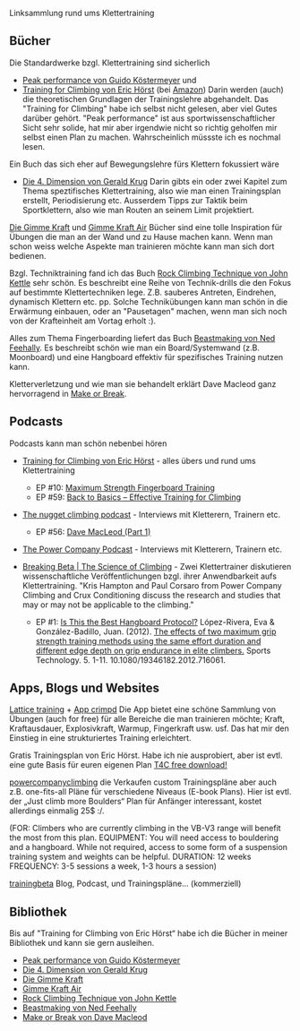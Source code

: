 Linksammlung rund ums Klettertraining

## Bücher
Die Standardwerke bzgl. Klettertraining sind sicherlich
- [Peak performance von Guido Köstermeyer](https://www.amazon.de/Peak-Performance-Klettertechnik-Klettertraining-Z/dp/3945271215) und
- [Training for Climbing von Eric Hörst](https://trainingforclimbing.com/buy-books/training-for-climbing-3rd-edition-2016/)  (bei [Amazon](https://www.amazon.de/Training-Climbing-Definitive-Improving-Performance/dp/1493017616/ref=sr_1_1?crid=27S87BUF52J1D&keywords=training+for+climbing&qid=1640269863&s=books&sprefix=training+for+%2Cstripbooks%2C117&sr=1-1))
Darin werden (auch) die theoretischen Grundlagen der Trainingslehre abgehandelt. Das "Training for Climbing" habe ich selbst nicht gelesen, aber viel Gutes darüber gehört. "Peak performance" ist aus sportwissenschaftlicher Sicht sehr solide, hat mir aber irgendwie nicht so richtig geholfen mir selbst einen Plan zu machen. Wahrscheinlich müssste ich es nochmal lesen.

Ein Buch das sich eher auf Bewegungslehre fürs Klettern fokussiert wäre
 - [Die 4. Dimension von Gerald Krug](https://geoquest-shop.de/Die-4-Dimension)
Darin gibts ein oder zwei Kapitel zum Thema speztifisches Klettertraining, also wie man einen Trainingsplan erstellt, Periodisierung etc. Ausserdem Tipps zur Taktik beim Sportklettern, also wie man Routen an seinem Limit projektiert.  

[Die Gimme Kraft](https://www.baechli-bergsport.ch/Sachbücher-Gimme-Kraft-Gimme-Kraft-Sachbücher-De.htm) und [Gimme Kraft Air](https://pizbube.ch/shop/gimme-kraft-air/) Bücher sind eine tolle Inspiration für Übungen die man an der Wand und zu Hause machen kann. Wenn man schon weiss welche Aspekte man trainieren möchte kann man sich dort bedienen.

Bzgl. Techniktraining fand ich das Buch [Rock Climbing Technique von John Kettle](https://www.johnkettle.com/product-page/rock-climbing-technique-paperback) sehr schön. Es beschreibt eine Reihe von Technik-drills die den Fokus auf bestimmte Klettertechniken lege. Z.B. sauberes Antreten, Eindrehen, dynamisch Klettern etc. pp. Solche Technikübungen kann man schön in die Erwärmung einbauen, oder an "Pausetagen" machen, wenn man sich noch von der Krafteinheit am Vortag erholt :).

Alles zum Thema Fingerboarding liefert das Buch [Beastmaking von Ned Feehally](https://www.orellfuessli.ch/shop/home/artikeldetails/A1061949090). Es beschreibt schön wie man ein Board/Systemwand (z.B. Moonboard) und eine Hangboard effektiv für spezifisches Training nutzen kann.

Kletterverletzung und wie man sie behandelt erklärt Dave Macleod ganz hervorragend in [Make or Break](https://www.davemacleod.com/shop/makeorbreak).

## Podcasts
Podcasts kann man schön nebenbei hören
- [Training for Climbing von Eric Hörst](https://trainingforclimbing.com/category/podcasts/page/1/) - alles übers und rund ums Klettertraining
  - EP #10: [Maximum Strength Fingerboard Training](https://trainingforclimbing.com/podcast-10-maximum-strength-fingerboard-training/)
  - EP #59: [Back to Basics – Effective Training for Climbing](https://trainingforclimbing.com/podcast-59-effective-training-for-climbing/)

- [The nugget climbing podcast](https://thenuggetclimbing.com) - Interviews mit Kletterern, Trainern etc.
  - EP #56: [Dave MacLeod (Part 1)](https://thenuggetclimbing.com/episodes/dave-macleod-part-1)

- [The Power Company Podcast](https://www.powercompanyclimbing.com/podcast/) - Interviews mit Kletterern, Trainern etc.

- [Breaking Beta | The Science of Climbing](https://breakingbeta.podbean.com) - Zwei Klettertrainer diskutieren wissenschaftliche Veröffentlichungen bzgl. ihrer Anwendbarkeit aufs Klettertraining. "Kris Hampton and Paul Corsaro from Power Company Climbing and Crux Conditioning discuss the research and studies that may or may not be applicable to the climbing."
  - EP #1: [Is This the Best Hangboard Protocol?](https://breakingbeta.podbean.com/e/the-best-hangboard-protocol/)  López-Rivera, Eva & González-Badillo, Juan. (2012). [The effects of two maximum grip strength training methods using the same effort duration and different edge depth on grip endurance in elite climbers.](https://www.researchgate.net/profile/Eva-Lopez-Rivera/publication/254368989_The_effects_of_two_maximum_grip_strength_training_methods_using_the_same_effort_duration_and_different_edge_depth_on_grip_endurance_in_elite_climbers/links/5bb4924e92851ca9ed374453/The-effects-of-two-maximum-grip-strength-training-methods-using-the-same-effort-duration-and-different-edge-depth-on-grip-endurance-in-elite-climbers.pdf) Sports Technology. 5. 1-11. 10.1080/19346182.2012.716061.

## Apps, Blogs und Websites
[Lattice training](https://latticetraining.com) + [App crimpd](https://play.google.com/store/apps/details?id=com.crimpd.ui&hl=en_US&gl=US)
Die App bietet eine schöne Sammlung von Übungen (auch for free) für alle Bereiche die man trainieren möchte; Kraft, Kraftausdauer, Explosivkraft, Warmup, Fingerkraft usw. usf. Das hat mir den Einstieg in eine strukturiertes Training erleichtert.

Gratis Trainingsplan von Eric Hörst. Habe ich nie ausprobiert, aber ist evtl. eine gute Basis für euren eigenen Plan [T4C free download!](https://trainingforclimbing.com/training-programs/)

[powercompanyclimbing](https://www.powercompanyclimbing.com) die Verkaufen custom Trainingspläne aber auch z.B. one-fits-all Pläne für verschiedene Niveaus (E-book Plans). Hier ist evtl. der „Just climb more Boulders“ Plan für Anfänger interessant, kostet allerdings einmalig 25$ :/. 

(FOR: Climbers who are currently climbing in the VB-V3 range will benefit the most from this plan. 
EQUIPMENT: You will need access to bouldering and a hangboard. While not required, access to some form of a suspension training system and weights can be helpful. 
DURATION: 12 weeks
FREQUENCY: 3-5 sessions a week, 1-3 hours a session)

[trainingbeta](https://www.trainingbeta.com) Blog, Podcast, und Trainingspläne… (kommerziell)

## Bibliothek
Bis auf "Training for Climbing von Eric Hörst“ habe ich die Bücher in meiner Bibliothek und kann sie gern ausleihen.

- [Peak performance von Guido Köstermeyer](https://www.amazon.de/Peak-Performance-Klettertechnik-Klettertraining-Z/dp/3945271215)
- [Die 4. Dimension von Gerald Krug](https://geoquest-shop.de/Die-4-Dimension)
- [Die Gimme Kraft](https://www.baechli-bergsport.ch/Sachbücher-Gimme-Kraft-Gimme-Kraft-Sachbücher-De.htm)
- [Gimme Kraft Air](https://pizbube.ch/shop/gimme-kraft-air/)
- [Rock Climbing Technique von John Kettle](https://www.johnkettle.com/product-page/rock-climbing-technique-paperback)
- [Beastmaking von Ned Feehally](https://www.orellfuessli.ch/shop/home/artikeldetails/A1061949090)
- [Make or Break von Dave Macleod](https://www.davemacleod.com/shop/makeorbreak)
